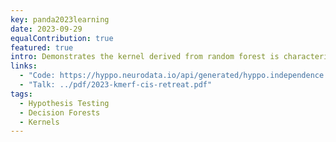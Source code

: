 ```yaml
---
key: panda2023learning
date: 2023-09-29
equalContribution: true
featured: true
intro: Demonstrates the kernel derived from random forest is characteristic and develops a hypothesis test based on that fact (KMERF).
links:
  - "Code: https://hyppo.neurodata.io/api/generated/hyppo.independence.kmerf#hyppo.independence.KMERF"
  - "Talk: ../pdf/2023-kmerf-cis-retreat.pdf"
tags:
  - Hypothesis Testing
  - Decision Forests
  - Kernels
---
```

